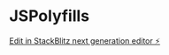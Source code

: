 # JSPolyfills

[Edit in StackBlitz next generation editor ⚡️](https://stackblitz.com/~/github.com/sd025/JSPolyfills)